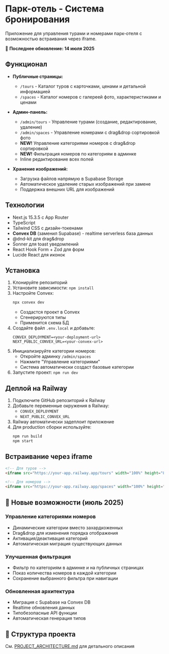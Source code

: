 # Парк-отель - Система бронирования

Приложение для управления турами и номерами парк-отеля с возможностью встраивания через iframe.

🔄 **Последнее обновление: 14 июля 2025**

## Функционал

- **Публичные страницы:**
  - `/tours` - Каталог туров с карточками, ценами и детальной информацией
  - `/spaces` - Каталог номеров с галереей фото, характеристиками и ценами

- **Админ-панель:**
  - `/admin/tours` - Управление турами (создание, редактирование, удаление)
  - `/admin/spaces` - Управление номерами с drag&drop сортировкой фото
  - **NEW!** Управление категориями номеров с drag&drop сортировкой
  - **NEW!** Фильтрация номеров по категориям в админке
  - Inline редактирование всех полей

- **Хранение изображений:**
  - Загрузка файлов напрямую в Supabase Storage
  - Автоматическое удаление старых изображений при замене
  - Поддержка внешних URL для изображений

## Технологии

- Next.js 15.3.5 с App Router
- TypeScript
- Tailwind CSS с дизайн-токенами
- **Convex DB** (заменил Supabase) - realtime serverless база данных
- @dnd-kit для drag&drop
- Sonner для toast уведомлений
- React Hook Form + Zod для форм
- Lucide React для иконок

## Установка

1. Клонируйте репозиторий
2. Установите зависимости: `npm install`
3. Настройте Convex:
   ```bash
   npx convex dev
   ```
   - Создастся проект в Convex
   - Сгенерируются типы
   - Применится схема БД
4. Создайте файл `.env.local` и добавьте:
   ```
   CONVEX_DEPLOYMENT=<your-deployment-url>
   NEXT_PUBLIC_CONVEX_URL=<your-convex-url>
   ```
5. Инициализируйте категории номеров:
   - Откройте админку `/admin/spaces`
   - Нажмите "Управление категориями"
   - Система автоматически создаст базовые категории
6. Запустите проект: `npm run dev`

## Деплой на Railway

1. Подключите GitHub репозиторий к Railway
2. Добавьте переменные окружения в Railway:
   - `CONVEX_DEPLOYMENT`
   - `NEXT_PUBLIC_CONVEX_URL`
3. Railway автоматически задеплоит приложение
4. Для production сборки используйте:
   ```bash
   npm run build
   npm start
   ```

## Встраивание через iframe

```html
<!-- Для туров -->
<iframe src="https://your-app.railway.app/tours" width="100%" height="800"></iframe>

<!-- Для номеров -->
<iframe src="https://your-app.railway.app/spaces" width="100%" height="800"></iframe>
```

## 🚀 Новые возможности (июль 2025)

### Управление категориями номеров
- Динамические категории вместо захардкоженных
- Drag&drop для изменения порядка отображения
- Активация/деактивация категорий
- Автоматическая миграция существующих данных

### Улучшенная фильтрация
- Фильтр по категориям в админке и на публичных страницах
- Показ количества номеров в каждой категории
- Сохранение выбранного фильтра при навигации

### Обновленная архитектура
- Миграция с Supabase на Convex DB
- Realtime обновления данных
- Типобезопасные API функции
- Автоматическая генерация типов

## 📁 Структура проекта

См. [PROJECT_ARCHITECTURE.md](./PROJECT_ARCHITECTURE.md) для детального описания
